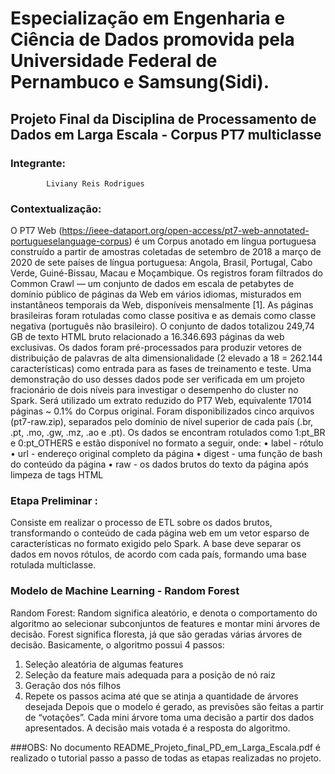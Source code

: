 # Especialização em Engenharia e Ciência de Dados promovida pela Universidade Federal de Pernambuco e Samsung(Sidi).

## Projeto Final da Disciplina de Processamento de Dados em Larga Escala - Corpus PT7 multiclasse

### Integrante: 
            Liviany Reis Rodrigues

### Contextualização:
O PT7 Web (https://ieee-dataport.org/open-access/pt7-web-annotated-portugueselanguage-corpus) é um Corpus anotado em língua portuguesa construído a partir de 
amostras coletadas de setembro de 2018 a março de 2020 de sete países de língua portuguesa: Angola, Brasil, Portugal, Cabo Verde, Guiné-Bissau, Macau e Moçambique. 
Os registros foram filtrados do Common Crawl — um conjunto de dados em escala de petabytes de domínio público de páginas da Web em vários idiomas, misturados em 
instantâneos temporais da Web, disponíveis mensalmente [1]. As páginas brasileiras foram rotuladas como classe positiva e as demais como classe negativa (português não 
brasileiro). O conjunto de dados totalizou 249,74 GB de texto HTML bruto relacionado a 16.346.693 páginas da web exclusivas. Os dados foram pré-processados para produzir vetores de distribuição de palavras de alta dimensionalidade (2 elevado a 18 = 262.144 características) como entrada para as fases de treinamento e teste. Uma demonstração do uso desses dados pode ser verificada em um projeto fracionário de dois níveis para investigar o desempenho do cluster no Spark.
Será utilizado um extrato reduzido do PT7 Web, equivalente 17014 páginas ~ 0.1% do Corpus original. Foram disponibilizados cinco arquivos (pt7-raw.zip), separados pelo
domínio de nível superior de cada país (.br, .pt, .mo, .gw, .mz, .ao e .pt).
Os dados se encontram rotulados como 1:pt_BR e 0:pt_OTHERS e estão disponível no formato a seguir, onde:
• label - rótulo 
• url - endereço original completo da página
• digest - uma função de bash do conteúdo da página
• raw - os dados brutos do texto da página após limpeza de tags HTML
### Etapa Preliminar :
Consiste em realizar o processo de ETL sobre os dados brutos, transformando o conteúdo de cada página web em um vetor esparso de características no formato exigido pelo Spark. A base deve separar os dados em novos rótulos, de acordo com cada país, formando uma base rotulada multiclasse.
### Modelo de Machine Learning - Random Forest
Random Forest: Random significa aleatório, e denota o comportamento do algoritmo ao selecionar subconjuntos de features e montar mini árvores de decisão. Forest significa floresta, já que são geradas várias árvores de decisão. Basicamente, o algoritmo possui 4 
passos:
1. Seleção aleatória de algumas features
2. Seleção da feature mais adequada para a posição de nó raiz
3. Geração dos nós filhos
4. Repete os passos acima até que se atinja a quantidade de árvores desejada
Depois que o modelo é gerado, as previsões são feitas a partir de “votações”. Cada mini 
árvore toma uma decisão a partir dos dados apresentados. A decisão mais votada é a 
resposta do algoritmo.

###OBS: No documento README_Projeto_final_PD_em_Larga_Escala.pdf é realizado o tutorial passo a passo de todas as etapas realizadas no projeto.
